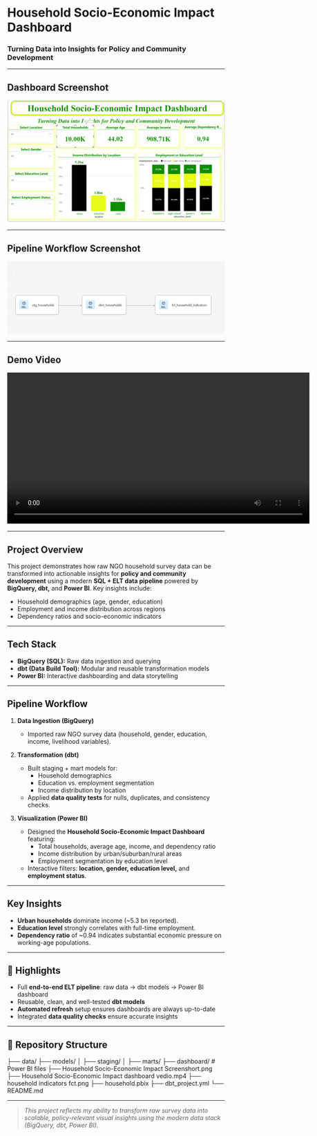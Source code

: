 #  Household Socio-Economic Impact Dashboard  

### Turning Data into Insights for Policy and Community Development  

---

##  Dashboard Screenshot  
![Dashboard Screenshot](Household%20Socio-Economic%20Impact%20Screenshort.png)  

---

## Pipeline Workflow Screenshot  
![Pipeline Screenshot](household%20indicators%20fct.png)  

---

##  Demo Video  
<video src="https://github.com/Elizabeth-Nyadimo/impact_elt/blob/main/Household%20Socio-Economic%20Impact%20dashboard%20vedio.mp4" controls width="700"></video>  

---

## Project Overview  
This project demonstrates how raw NGO household survey data can be transformed into actionable insights for **policy and community development** using a modern **SQL + ELT data pipeline** powered by **BigQuery, dbt,** and **Power BI**. Key insights include:  

- Household demographics (age, gender, education)  
- Employment and income distribution across regions  
- Dependency ratios and socio-economic indicators  

---

##  Tech Stack  
- **BigQuery (SQL):** Raw data ingestion and querying  
- **dbt (Data Build Tool):** Modular and reusable transformation models  
- **Power BI:** Interactive dashboarding and data storytelling  

---

## Pipeline Workflow  

1. **Data Ingestion (BigQuery)**  
   - Imported raw NGO survey data (household, gender, education, income, livelihood variables).  

2. **Transformation (dbt)**  
   - Built staging + mart models for:  
     - Household demographics  
     - Education vs. employment segmentation  
     - Income distribution by location  
   - Applied **data quality tests** for nulls, duplicates, and consistency checks.  

3. **Visualization (Power BI)**  
   - Designed the **Household Socio-Economic Impact Dashboard** featuring:  
     - Total households, average age, income, and dependency ratio  
     - Income distribution by urban/suburban/rural areas  
     - Employment segmentation by education level  
   - Interactive filters: **location, gender, education level,** and **employment status**.  

---

##  Key Insights  
- **Urban households** dominate income (~5.3 bn reported).  
- **Education level** strongly correlates with full-time employment.  
- **Dependency ratio** of ~0.94 indicates substantial economic pressure on working-age populations.  

---

## 🔑 Highlights  
- Full **end-to-end ELT pipeline**: raw data → dbt models → Power BI dashboard  
- Reusable, clean, and well-tested **dbt models**  
- **Automated refresh** setup ensures dashboards are always up-to-date  
- Integrated **data quality checks** ensure accurate insights  

---

## 📂 Repository Structure  
├── data/
├── models/
│ ├── staging/
│ ├── marts/
├── dashboard/ # Power BI files
├── Household Socio-Economic Impact Screenshort.png
├── Household Socio-Economic Impact dashboard vedio.mp4
├── household indicators fct.png
├── household.pbix
├── dbt_project.yml
└── README.md


---


> *This project reflects my ability to transform raw survey data into scalable, policy-relevant visual insights using the modern data stack (BigQuery, dbt, Power BI).*  
